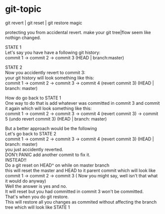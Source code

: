 # git-topic
git revert | git reset | git restore magic

protecting you from accidental revert.
make your git tree|flow seem like nothign changed.

STATE 1  
Let's say you have have a following git history:  
commit 1 -> commit 2 -> commit 3 (HEAD | branch:master)

STATE 2  
Now you accidently revert to commit 3:  
your git history will look something like this:  
commit 1 -> commit 2 -> commit 3 -> commit 4 (revert commit 3) (HEAD | branch: master)  

How do go back to STATE 1  
One way to do that is add whatever was committed in commit 3 and commit it again which will look something like this:  
commit 1 -> commit 2 -> commit 3 -> commit 4 (revert commit 3) -> commit 5 (undo revert commit 3) (HEAD | branch: master)  

But a better approach would be the following  
Let's go back to STATE 2  
commit 1 -> commit 2 -> commit 3 -> commit 4 (revert commit 3) (HEAD | branch: master)  
you just accidently reverted.  
DON't PANIC add another commit to fix it.  
INSTEAD!!  
Do a git reset on HEAD^ on while on master branch  
this will reset the master and HEAD to it parent commit which will look like  
commit 1 -> commit 2 -> commit 3 ( Now you might say, well isn't that what it would do anyway)  
Well the answer is yes and no.  
It will reset but you had committed in commit 3 won't be committed.  
That's when you do git restore.  
This will restore all you changes as commited without affecting the branch tree which will look like STATE 1  
